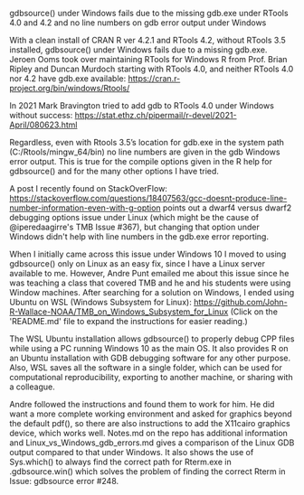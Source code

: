 gdbsource() under Windows fails due to the missing gdb.exe under RTools 4.0 and 4.2 and no line numbers on gdb error output under Windows

With a clean install of CRAN R ver 4.2.1 and RTools 4.2, without RTools 3.5 installed, gdbsource() under Windows fails due to a missing gdb.exe.
Jeroen Ooms took over maintaining RTools for Windows R from Prof. Brian Ripley and Duncan Murdoch starting with RTools 4.0, and neither RTools 4.0 nor 4.2 have gdb.exe available: https://cran.r-project.org/bin/windows/Rtools/  

In 2021 Mark Bravington tried to add gdb to RTools 4.0 under Windows without success: https://stat.ethz.ch/pipermail/r-devel/2021-April/080623.html 
	
Regardless, even with Rtools 3.5’s location for gdb.exe in the system path (C:/Rtools/mingw_64/bin) no line numbers are given in the gdb Windows error output. This is true for the compile options given in the R help for gdbsource() and for the many other options I have tried.

A post I recently found on StackOverFlow: https://stackoverflow.com/questions/18407563/gcc-doesnt-produce-line-number-information-even-with-g-option points out a dwarf4 versus dwarf2 debugging options issue under Linux (which might be the cause of @iperedaagirre's TMB Issue #367), but changing that option under Windows didn't help with line numbers in the gdb.exe error reporting.

When I initially came across this issue under Windows 10 I moved to using gdbsource() only on Linux as an easy fix, since I have a Linux server available to me. However, Andre Punt emailed me about this issue since he was teaching a class that covered TMB and he and his students were using Window machines. After searching for a solution on Windows, I ended using Ubuntu on WSL (Windows Subsystem for Linux): 
https://github.com/John-R-Wallace-NOAA/TMB_on_Windows_Subsystem_for_Linux 
(Click on the 'README.md' file to expand the instructions for easier reading.)

The WSL Ubuntu installation allows gdbsource() to properly debug CPP files while using a PC running Windows 10 as the main OS. It also provides R on an Ubuntu installation with GDB debugging software for any other purpose. Also, WSL saves all the software in a single folder, which can be used for computational reproducibility, exporting to another machine, or sharing with a colleague.

Andre followed the instructions and found them to work for him.  He did want a more complete working environment and asked for graphics beyond the default pdf(), so there are also instructions to add the  X11cairo graphics device, which works well.
Notes.md on the repo has additional information and Linux_vs_Windows_gdb_errors.md gives a comparison of the Linux GDB output compared to that under Windows. It also shows the use of Sys.which() to always find the correct path for Rterm.exe in .gdbsource.win() which solves the problem of finding the correct Rterm in Issue: gdbsource error #248. 
